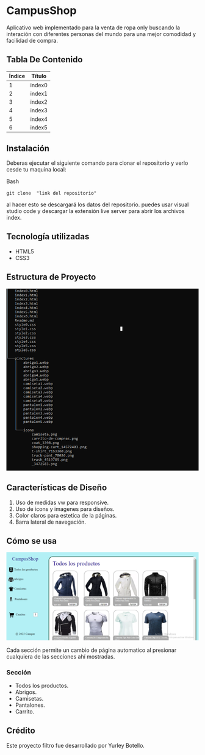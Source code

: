 # CampusShop
 
 Aplicativo web implementado para  la venta de ropa only buscando la interación con diferentes personas del mundo para una mejor comodidad y facilidad de compra.

## Tabla De Contenido
| Índice | Título |
|--|------|
| 1 | index0 | 
| 2 | index1 |
| 3 | index2 |
| 4 | index3 |
| 5 | index4 |
| 6 | index5 |

## Instalación
 Deberas ejecutar el siguiente comando para clonar el repositorio y verlo cesde tu maquina local:
 
 Bash

~~~ 
git clone  "link del repositorio"
~~~
al hacer esto se descargará  los datos del repositorio. puedes usar visual studio code  y descargar la extensión live server para abrir los archivos index.


 ## Tecnología utilizadas

 * HTML5
 * CSS3

 ## Estructura de Proyecto

![alt text](pinctures/image.png)

 ## Características de Diseño

 1. Uso de medidas vw para responsive.
 2. Uso de icons y imagenes para diseños.
 3. Color claros para estetica de la páginas.
 4. Barra lateral de navegación.

 ## Cómo se usa

![alt text](pinctures/image1.png)

Cada sección permite un cambio de página automatico al presionar cualquiera de las secciones ahí mostradas.

### Sección 
+ Todos los productos.
+ Abrigos.
+ Camisetas.
+ Pantalones.
+ Carrito.


 ## Crédito 
   Este proyecto filtro fue desarrollado por Yurley Botello.